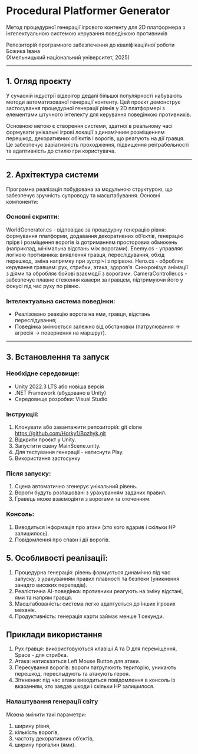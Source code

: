 # Procedural Platformer Generator  
Метод процедурної генерації ігрового контенту для 2D платформера з інтелектуальною системою керування поведінкою противників

Репозиторій програмного забезпечення до кваліфікаційної роботи Божика Івана  
(Хмельницький національний університет, 2025)

---

## 1. Огляд проєкту

У сучасній індустрії відеоігор дедалі більшої популярності набувають методи автоматизованої генерації контенту. Цей проєкт демонструє застосування процедурної генерації рівнів у 2D платформері з елементами штучного інтелекту для керування поведінкою противників.

Основною метою є створення системи, здатної в реальному часі формувати унікальні ігрові локації з динамічним розміщенням перешкод, декоративних об’єктів і ворогів, що реагують на дії гравця. Це забезпечує варіативність проходження, підвищення реіграбельності та адаптивність до стилю гри користувача.

---

## 2. Архітектура системи

Програмна реалізація побудована за модульною структурою, що забезпечує зручність супроводу та масштабування. Основні компоненти:

### Основні скрипти:

WorldGenerator.cs - відповідає за процедурну генерацію рівня: формування платформи, додавання декоративних об’єктів, генерацію прірв і розміщення ворогів із дотриманням просторових обмежень (наприклад, мінімальна відстань між ворогами).
Enemy.cs - управляє логікою противника: виявлення гравця, переслідування, обхід перешкод, зміна напрямку при зустрічі з прірвою.
Hero.cs - обробляє керування гравцем: рух, стрибки, атака, здоров’я. Синхронізує анімації з діями та обробляє бойові взаємодії з ворогами.
CameraController.cs - забезпечує плавне стеження камери за гравцем, підтримуючи його у фокусі під час руху по рівню.

### Інтелектуальна система поведінки:

- Реалізовано реакцію ворога на ями, гравця, відстань переслідування;
- Поведінка змінюється залежно від обстановки (патрулювання → агресія → повернення на маршрут).

---

## 3. Встановлення та запуск

### Необхідне середовище:

- Unity 2022.3 LTS або новіша версія
- .NET Framework (вбудовано в Unity)
- Середовище розробки: Visual Studio

### Інструкції:

1. Клонувати або завантажити репозиторій:
   git clone https://github.com/Horky1/Bozhyk.git
2. Відкрити проєкт у Unity.
3. Запустити сцену MainScene.unity.
4. Для тестування генерації - натиснути Play.
4. Використання застосунку

### Після запуску:

1. Сцена автоматично згенерує унікальний рівень.
2. Вороги будуть розташовані з урахуванням заданих правил.
3. Гравець може взаємодіяти з ворогами та оточенням.

### Консоль:

1. Виводиться інформація про атаки (хто кого вдарив і скільки HP залишилось).
2. Повідомлення про спавн і дії ворогів.

## 5. Особливості реалізації:

1. Процедурна генерація: рівень формується динамічно під час запуску, з урахуванням правил плавності та безпеки (уникнення занадто високих перепадів).
2. Реалістична AI-поведінка: противники реагують на зміну відстані, ями та напрям гравця.
3. Масштабованість: система легко адаптується до інших ігрових механік.
4. Продуктивність: генерація карти займає менше 1 секунди.

## Приклади використання

1. Рух гравця: використовуються клавіші A та D для переміщення, Space - для стрибка.
2. Атака: натискаэться Left Mouse Button для атаки.
3. Пересування ворогів: вороги патрулюють територію, уникають перешкод, переслыдують та атакують героя.
4. Зіткнення: під час атаки виводиться повідомлення в консоль із вказанням, хто завдав шкоди і скільки HP залишилося.

### Налаштування генерації світу
Можна змінити такі параметри:

1. ширину рівня,
2. кількість ворогів,
3. частоту декоративних об’єктів,
4. ширину прогалин (ями).
